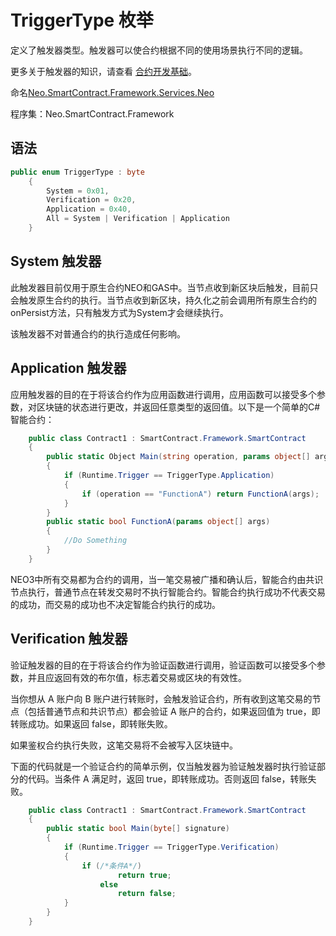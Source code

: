 # TriggerType 枚举

定义了触发器类型。触发器可以使合约根据不同的使用场景执行不同的逻辑。

更多关于触发器的知识，请查看 [合约开发基础](../../../../../sc/write/basics.md)。

命名[Neo.SmartContract.Framework.Services.Neo](../neo.md)

程序集：Neo.SmartContract.Framework

## 语法

```c#
public enum TriggerType : byte
    {
        System = 0x01,
        Verification = 0x20,
        Application = 0x40,
        All = System | Verification | Application
    }
```

## System 触发器

此触发器目前仅用于原生合约NEO和GAS中。当节点收到新区块后触发，目前只会触发原生合约的执行。当节点收到新区块，持久化之前会调用所有原生合约的onPersist方法，只有触发方式为System才会继续执行。

该触发器不对普通合约的执行造成任何影响。

## Application 触发器

应用触发器的目的在于将该合约作为应用函数进行调用，应用函数可以接受多个参数，对区块链的状态进行更改，并返回任意类型的返回值。以下是一个简单的C#智能合约：

```c#
    public class Contract1 : SmartContract.Framework.SmartContract
    {
        public static Object Main(string operation, params object[] args)
        {
            if (Runtime.Trigger == TriggerType.Application)
            {
                if (operation == "FunctionA") return FunctionA(args);
            }  
        }
        public static bool FunctionA(params object[] args)
        {
            //Do Something  
        }
    }
```
NEO3中所有交易都为合约的调用，当一笔交易被广播和确认后，智能合约由共识节点执行，普通节点在转发交易时不执行智能合约。智能合约执行成功不代表交易的成功，而交易的成功也不决定智能合约执行的成功。

## Verification 触发器

验证触发器的目的在于将该合约作为验证函数进行调用，验证函数可以接受多个参数，并且应返回有效的布尔值，标志着交易或区块的有效性。

当你想从 A 账户向 B 账户进行转账时，会触发验证合约，所有收到这笔交易的节点（包括普通节点和共识节点）都会验证 A 账户的合约，如果返回值为 true，即转账成功。如果返回 false，即转账失败。

如果鉴权合约执行失败，这笔交易将不会被写入区块链中。

下面的代码就是一个验证合约的简单示例，仅当触发器为验证触发器时执行验证部分的代码。当条件 A 满足时，返回 true，即转账成功。否则返回 false，转账失败。

```c#
    public class Contract1 : SmartContract.Framework.SmartContract
    {
        public static bool Main(byte[] signature)
        {
            if (Runtime.Trigger == TriggerType.Verification)
            {
                if (/*条件A*/)
                        return true;
                    else
                        return false;
            }  
        }
    }
```
